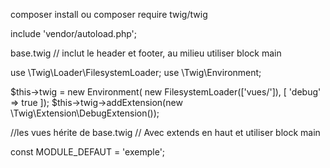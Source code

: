 composer install
ou
composer require twig/twig

include 'vendor/autoload.php'; 

base.twig // inclut le header et footer, au milieu utiliser block main


use \Twig\Loader\FilesystemLoader;
use \Twig\Environment;

$this->twig = new Environment( new FilesystemLoader(['vues/']), [
            'debug' => true
        ]);
$this->twig->addExtension(new \Twig\Extension\DebugExtension());


//les vues hérite de base.twig  // Avec extends en haut et utiliser block main

const MODULE_DEFAUT = 'exemple';

